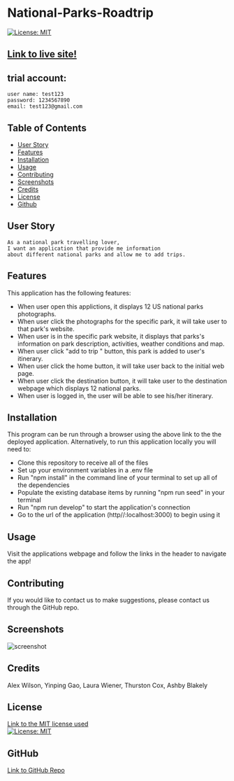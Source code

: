 # National-Parks-Roadtrip
    
[![License: MIT](https://img.shields.io/badge/License-MIT-yellow.svg)](https://opensource.org/licenses/MIT)

## [Link to live site!](https://arcane-hamlet-34907.herokuapp.com/)

## trial account:
```
user name: test123
password: 1234567890
email: test123@gmail.com
```

## Table of Contents

  - [User Story](#UserStory)
  - [Features](#Features)
  - [Installation](#Installation)
  - [Usage](#Usage)
  - [Contributing](#Contributing)
  - [Screenshots](#Screenshots)
  - [Credits](#Credits)
  - [License](#License)
  - [Github](#Questions)
  
## User Story
```
As a national park travelling lover, 
I want an application that provide me information 
about different national parks and allow me to add trips.
```

## Features
This application has the following features:
* When user open this applictions, it displays 12 US national parks photographs.
* When user click the photographs for the specific park, it will take user to that park's website.
* When user is in the specific park website, it displays that parks's information on park description, activities, weather conditions and map.
* When user click "add to trip " button, this park is added to user's itinerary.
* When user click the home button, it will take user back to the initial web page.
* When user click the destination button, it will take user to the destination webpage which displays 12 national parks.
* When user is logged in, the user will be able to see his/her itinerary.

 ## Installation
 
 This program can be run through a browser using the above link to the the deployed application. Alternatively, to run this application locally you will need to:

* Clone this repository to receive all of the files
* Set up your environment variables in a .env file
* Run "npm install" in the command line of your terminal to set up all of the dependencies
* Populate the existing database items by running "npm run seed" in your terminal
* Run "npm run develop" to start the application's connection
* Go to the url of the application (http//:localhost:3000) to begin using it
  

  
## Usage
Visit the applications webpage and follow the links in the header to navigate the app! 
  
## Contributing 
If you would like to contact us to make suggestions, please contact us through the GitHub repo.
  

## Screenshots

![screenshot](./client/src/components/assets/nat-ss.png)

## Credits
  Alex Wilson, Yinping Gao, Laura Wiener, Thurston Cox,  Ashby Blakely
  
  ## License<br/>
  [Link to the MIT license used](https://opensource.org/licenses/MIT)<br/> 
  [![License: MIT](https://img.shields.io/badge/License-MIT-yellow.svg)](https://opensource.org/licenses/MIT)
 
## GitHub
  [Link to GitHub Repo](https://github.com/AlexWilsonNC/national-roadtrip)<br/>

